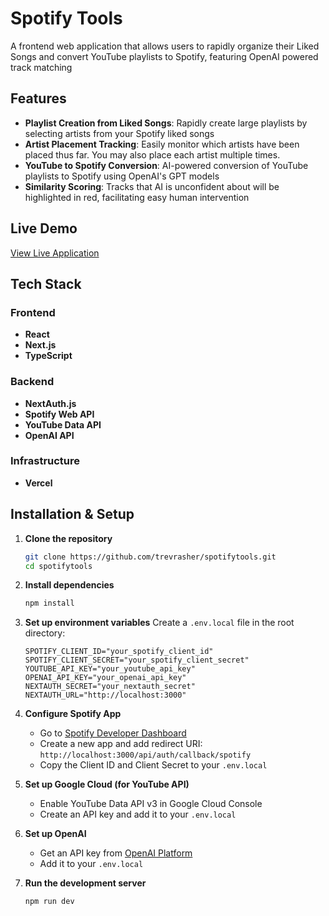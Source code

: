 # Spotify Tools

A frontend web application that allows users to rapidly organize their Liked Songs and convert YouTube playlists to Spotify, featuring OpenAI powered track matching

## Features

- **Playlist Creation from Liked Songs**: Rapidly create large playlists by selecting artists from your Spotify liked songs
- **Artist Placement Tracking**: Easily monitor which artists have been placed thus far. You may also place each artist multiple times.
- **YouTube to Spotify Conversion**: AI-powered conversion of YouTube playlists to Spotify using OpenAI's GPT models
- **Similarity Scoring**: Tracks that AI is unconfident about will be highlighted in red, facilitating easy human intervention

## Live Demo

[View Live Application](https://spotifytools.vercel.app)

## Tech Stack

### Frontend
- **React**
- **Next.js**
- **TypeScript** 

### Backend
- **NextAuth.js** 
- **Spotify Web API** 
- **YouTube Data API** 
- **OpenAI API** 

### Infrastructure
- **Vercel** 

## Installation & Setup

1. **Clone the repository**
   ```bash
   git clone https://github.com/trevrasher/spotifytools.git
   cd spotifytools
   ```

2. **Install dependencies**
   ```bash
   npm install
   ```

3. **Set up environment variables**
   Create a `.env.local` file in the root directory:
   ```env
   SPOTIFY_CLIENT_ID="your_spotify_client_id"
   SPOTIFY_CLIENT_SECRET="your_spotify_client_secret"
   YOUTUBE_API_KEY="your_youtube_api_key"
   OPENAI_API_KEY="your_openai_api_key"
   NEXTAUTH_SECRET="your_nextauth_secret"
   NEXTAUTH_URL="http://localhost:3000"
   ```

4. **Configure Spotify App**
   - Go to [Spotify Developer Dashboard](https://developer.spotify.com/dashboard)
   - Create a new app and add redirect URI: `http://localhost:3000/api/auth/callback/spotify`
   - Copy the Client ID and Client Secret to your `.env.local`

5. **Set up Google Cloud (for YouTube API)**
   - Enable YouTube Data API v3 in Google Cloud Console
   - Create an API key and add it to your `.env.local`

6. **Set up OpenAI**
   - Get an API key from [OpenAI Platform](https://platform.openai.com)
   - Add it to your `.env.local`

7. **Run the development server**
   ```bash
   npm run dev
   ```

